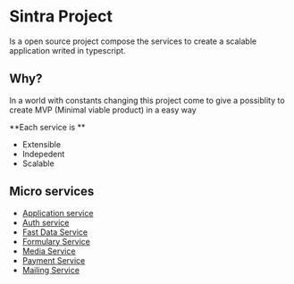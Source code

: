# Sintra Project

Is a open source project compose the services to create a scalable application writed in typescript.

## Why?

In a world with constants changing this project come to give a possiblity to create MVP (Minimal viable product) in a easy way

**Each service is **

* Extensible
* Indepedent
* Scalable 

## 

## Micro services

* [Application service](https://github.com/julioacontreras/sintra-application)
* [Auth service](https://github.com/julioacontreras/auth-service)
* [Fast Data Service](https://github.com/julioacontreras/fastdata-service)
* [Formulary Service](https://github.com/julioacontreras/formulary-service)
* [Media Service](https://github.com/julioacontreras/media-service)
* [Payment Service](https://github.com/julioacontreras/payment-service)
* [Mailing Service](https://github.com/julioacontreras/mailing-service)

